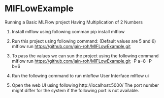 # MlFLowExample
Running a Basic MLFlow project Having Multiplication of 2 Numbers

 1. Install mlflow using following comman
    pip install mlflow
    
 2. Run this project using following command: (Default values are 5 and 6)
  mlflow run https://github.com/jain-roh/MlFLowExample.git
 
 3. To pass the values we can sun the project using the following command
    mlflow run https://github.com/jain-roh/MlFLowExample.git -P a=8 -P b=6
 
 4. Run the following command to run mloflow User Interface
    mlflow ui
    
 5. Open the web UI using following 
    http://localhost:5000/ 
    The port number might differ for the system if the following port is not available.
 
